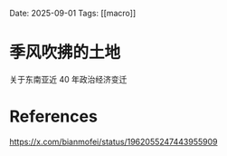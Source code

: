 Date: 2025-09-01
Tags: [[macro]]

# 季风吹拂的土地

关于东南亚近 40 年政治经济变迁

# References
https://x.com/bianmofei/status/1962055247443955909